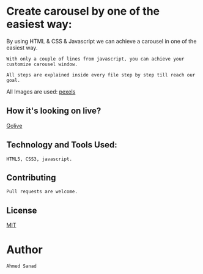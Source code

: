 # Create carousel by one of the easiest way:

By using HTML & CSS & Javascript we can achieve a carousel in one of the easiest way.

    With only a couple of lines from javascript, you can achieve your customize carousel window.
      
    All steps are explained inside every file step by step till reach our goal.

    
All Images are used: 
[pexels](pexels.com)

## How it's looking on live?


[Golive](https://ahmedsanad88.github.io/Web-Development-Company-Site/)



## Technology and Tools Used:

`HTML5,
CSS3,
javascript.`


## Contributing

    Pull requests are welcome.


## License

[MIT](https://choosealicense.com/licenses/mit/)

# Author

`Ahmed Sanad`